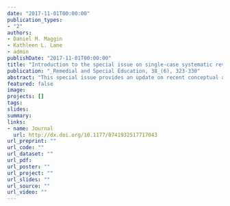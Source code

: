 ```yaml
---
date: "2017-11-01T00:00:00"
publication_types:
- "2"
authors:
- Daniel M. Maggin
- Kathleen L. Lane
- admin
publishDate: "2017-11-01T00:00:00"
title: "Introduction to the special issue on single-case systematic reviews and meta-analysis"
publication: "_Remedial and Special Education, 38_(6), 323-330"
abstract: "This special issue provides an update on recent conceptual and methodological developments for conducting systematic reviews and meta-analyses of single-case research. In this introductory article, we (a) describe the important role of systematic reviews and meta-analyses within special education; (b) discuss several methodological issues authors must consider when planning and conducting a rigorous single-case review; and (c) summarize current approaches for addressing each of these issues. Following this overview, we describe each article in the special issue, paying particular attention to the methodological areas highlighted. We conclude with recommendations for continued research and development in several areas."
featured: false
image: 
projects: []
tags: 
slides: 
summary: 
links:
- name: Journal
  url: http://dx.doi.org/10.1177/0741932517717043
url_preprint: ""
url_code: ""
url_dataset: ""
url_pdf: 
url_poster: ""
url_project: ""
url_slides: ""
url_source: ""
url_video: ""
---
```

